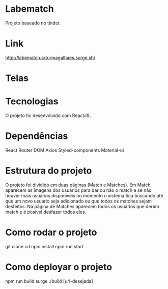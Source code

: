 # Labematch
<p align="justify">Projeto baseado no tinder.

# Link
http://labematch.arturmagalhaes.surge.sh/

# Telas

# Tecnologias
  O projeto foi desenvolvido com ReactJS.
  # Dependências
  React Router DOM
  Axios
  Styled-components
  Material-ui

# Estrutura do projeto
  O projeto foi dividido em duas páginas (Match e Matches).
  Em Match aparecem as imagens dos usuários para dar ou não o match e se não houver mais usuários disponíveis no momento o sistema fica buscando até que um novo usuário seja adicionado ou que todos os matches sejam desfeitos.
  Na página de Matches aparecem todos os usuários que deram match e é posível desfazer todos eles.
  
# Como rodar o projeto
  git clone 
  cd 
  npm install
  npm run start
  
# Como deployar o projeto
  npm run build
  surge ./build [url-desejada]
  
